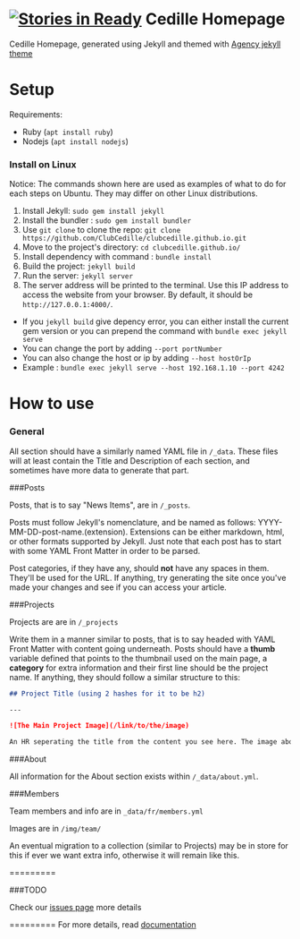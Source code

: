 [![Stories in Ready](https://badge.waffle.io/ClubCedille/clubcedille.github.io.png?label=ready&title=Ready)](https://waffle.io/ClubCedille/clubcedille.github.io)
Cedille Homepage
====================

Cedille Homepage, generated using Jekyll and themed with [Agency jekyll theme ](https://github.com/y7kim/agency-jekyll-theme)

# Setup

Requirements:

  * Ruby (`apt install ruby`)
  * Nodejs (`apt install nodejs`)

### Install on Linux

Notice: The commands shown here are used as examples of what to do for each steps on Ubuntu. They may differ on other Linux distributions. 

1. Install Jekyll: `sudo gem install jekyll`
2. Install the bundler : `sudo gem install bundler`
3. Use `git clone` to clone the repo: `git clone https://github.com/ClubCedille/clubcedille.github.io.git`
4. Move to the project's directory: `cd clubcedille.github.io/`
5. Install dependency with command : `bundle install`
6. Build the project: `jekyll build`
5. Run the server: `jekyll server`
6. The server address will be printed to the terminal. Use this IP address to access the website from your browser. By default, it should be `http://127.0.0.1:4000/`. 

 - If you `jekyll build` give depency error, you can either install the current gem version or you can prepend the command with ` bundle exec jekyll serve `
 - You can change the port by adding `--port portNumber` 
 - You can also change the host or ip by adding `--host hostOrIp`
 - Example :  ` bundle exec jekyll serve --host 192.168.1.10 --port 4242 `
 
# How to use

### General

All section should have a similarly named YAML file in `/_data`. These files will at least contain the Title and Description of each section, and sometimes have more data to generate that part.

###Posts

Posts, that is to say "News Items", are in `/_posts`.

Posts must follow Jekyll's nomenclature, and be named as follows: YYYY-MM-DD-post-name.(extension). Extensions can be either markdown, html, or other formats supported by Jekyll. Just note that each post has to start with some YAML Front Matter in order to be parsed.

Post categories, if they have any, should **not** have any spaces in them. They'll be used for the URL. If anything, try generating the site once you've made your changes and see if you can access your article.

###Projects 

Projects are are in `/_projects`

Write them in a manner similar to posts, that is to say headed with YAML Front Matter with content going underneath. Posts should have a **thumb** variable defined that points to the thumbnail used on the main page, a **category** for extra information and their first line should be the project name. If anything, they should follow a similar structure to this:

```markdown
## Project Title (using 2 hashes for it to be h2)

---

![The Main Project Image](/link/to/the/image)

An HR seperating the title from the content you see here. The image above should also be included.
```

###About

All information for the About section exists within `/_data/about.yml`.

###Members

Team members and info are in `_data/fr/members.yml`

Images are in `/img/team/`

An eventual migration to a collection (similar to Projects) may be in store for this if ever we want extra info, otherwise it will remain like this.

=========

###TODO

Check our [issues page](https://github.com/ClubCedille/clubcedille.github.io/issues) more details

=========
For more details, read [documentation](http://jekyllrb.com/)
